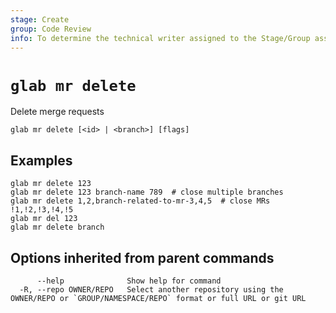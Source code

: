 ```yaml
---
stage: Create
group: Code Review
info: To determine the technical writer assigned to the Stage/Group associated with this page, see https://about.gitlab.com/handbook/product/ux/technical-writing/#assignments
---
```


<!--
This documentation is auto generated by a script.
Please do not edit this file directly, check cmd/gen-docs/docs.go.
-->

# `glab mr delete`

Delete merge requests

```plaintext
glab mr delete [<id> | <branch>] [flags]
```

## Examples

```plaintext
glab mr delete 123
glab mr delete 123 branch-name 789  # close multiple branches
glab mr delete 1,2,branch-related-to-mr-3,4,5  # close MRs !1,!2,!3,!4,!5
glab mr del 123
glab mr delete branch

```

## Options inherited from parent commands

```plaintext
      --help              Show help for command
  -R, --repo OWNER/REPO   Select another repository using the OWNER/REPO or `GROUP/NAMESPACE/REPO` format or full URL or git URL
```
